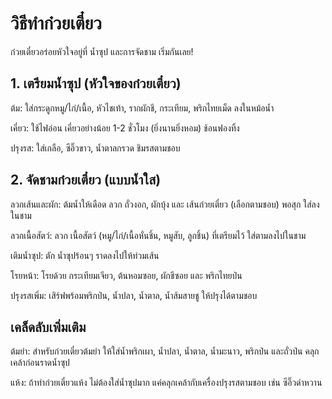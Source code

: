 # วิธีทำก๋วยเตี๋ยว
ก๋วยเตี๋ยวอร่อยหัวใจอยู่ที่ น้ำซุป และการจัดชาม เริ่มกันเลย!

## 1. เตรียมน้ำซุป (หัวใจของก๋วยเตี๋ยว)

ต้ม: ใส่กระดูกหมู/ไก่/เนื้อ, หัวไชเท้า, รากผักชี, กระเทียม, พริกไทยเม็ด ลงในหม้อน้ำ

เคี่ยว: ใช้ไฟอ่อน เคี่ยวอย่างน้อย 1-2 ชั่วโมง (ยิ่งนานยิ่งหอม) ช้อนฟองทิ้ง

ปรุงรส: ใส่เกลือ, ซีอิ๊วขาว, น้ำตาลกรวด ชิมรสตามชอบ

## 2. จัดชามก๋วยเตี๋ยว (แบบน้ำใส)

ลวกเส้นและผัก: ต้มน้ำให้เดือด ลวก ถั่วงอก, ผักบุ้ง และ เส้นก๋วยเตี๋ยว (เลือกตามชอบ) พอสุก ใส่ลงในชาม

ลวกเนื้อสัตว์: ลวก เนื้อสัตว์ (หมู/ไก่/เนื้อหั่นชิ้น, หมูสับ, ลูกชิ้น) ที่เตรียมไว้ ใส่ตามลงไปในชาม

เติมน้ำซุป: ตัก น้ำซุปร้อนๆ ราดลงไปให้ท่วมเส้น

โรยหน้า: โรยด้วย กระเทียมเจียว, ต้นหอมซอย, ผักชีซอย และ พริกไทยป่น

ปรุงรสเพิ่ม: เสิร์ฟพร้อมพริกป่น, น้ำปลา, น้ำตาล, น้ำส้มสายชู ให้ปรุงได้ตามชอบ

## เคล็ดลับเพิ่มเติม

ต้มยำ: สำหรับก๋วยเตี๋ยวต้มยำ ให้ใส่น้ำพริกเผา, น้ำปลา, น้ำตาล, น้ำมะนาว, พริกป่น และถั่วป่น คลุกเคล้าก่อนราดน้ำซุป

แห้ง: ถ้าทำก๋วยเตี๋ยวแห้ง ไม่ต้องใส่น้ำซุปมาก แค่คลุกเคล้ากับเครื่องปรุงรสตามชอบ เช่น ซีอิ๊วดำหวาน
